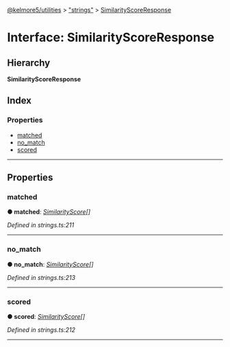 [@kelmore5/utilities](../README.md) > ["strings"](../modules/_strings_.md) > [SimilarityScoreResponse](../interfaces/_strings_.similarityscoreresponse.md)

# Interface: SimilarityScoreResponse

## Hierarchy

**SimilarityScoreResponse**

## Index

### Properties

* [matched](_strings_.similarityscoreresponse.md#matched)
* [no_match](_strings_.similarityscoreresponse.md#no_match)
* [scored](_strings_.similarityscoreresponse.md#scored)

---

## Properties

<a id="matched"></a>

###  matched

**● matched**: *[SimilarityScore](_strings_.similarityscore.md)[]*

*Defined in strings.ts:211*

___
<a id="no_match"></a>

###  no_match

**● no_match**: *[SimilarityScore](_strings_.similarityscore.md)[]*

*Defined in strings.ts:213*

___
<a id="scored"></a>

###  scored

**● scored**: *[SimilarityScore](_strings_.similarityscore.md)[]*

*Defined in strings.ts:212*

___

